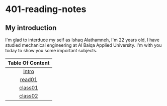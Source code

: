 # 401-reading-notes

## My introduction
I'm glad to interduce my self as Ishaq Alathamneh, I'm 22 years old, I have studied mechanical engineering at Al Balqa Applied University.
I'm with you today to show you some important subjects.



| Table Of Content  | 
| :-----------------: | 
 | [Intro](https://ishaqalathamneh.github.io/reading-notes/401read/)        |  
| [read01](https://ishaqalathamneh.github.io/reading-notes/401read/read01)| 
| [class01](https://ishaqalathamneh.github.io/reading-notes/401read/class01)| 
| [class02](https://ishaqalathamneh.github.io/reading-notes/401read/class02)| 